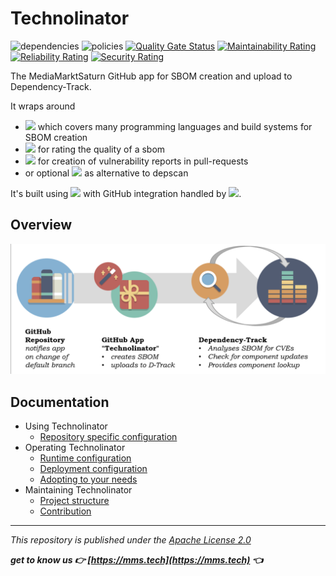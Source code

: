 # Technolinator

![dependencies](https://dtrack.mmst.eu/api/v1/badge/vulns/project/technolinator/main) ![policies](https://dtrack.mmst.eu/api/v1/badge/violations/project/technolinator/main)
[![Quality Gate Status](https://sonarqube.cloud.mmst.eu/api/project_badges/measure?project=technolinator%3Amain&metric=alert_status&token=squ_c20d5a134cfb4e85c6046de00451b6f4d21ee225)](https://sonarqube.cloud.mmst.eu/dashboard?id=technolinator%3Amain) [![Maintainability Rating](https://sonarqube.cloud.mmst.eu/api/project_badges/measure?project=technolinator%3Amain&metric=sqale_rating&token=squ_c20d5a134cfb4e85c6046de00451b6f4d21ee225)](https://sonarqube.cloud.mmst.eu/dashboard?id=technolinator%3Amain) [![Reliability Rating](https://sonarqube.cloud.mmst.eu/api/project_badges/measure?project=technolinator%3Amain&metric=reliability_rating&token=squ_c20d5a134cfb4e85c6046de00451b6f4d21ee225)](https://sonarqube.cloud.mmst.eu/dashboard?id=technolinator%3Amain) [![Security Rating](https://sonarqube.cloud.mmst.eu/api/project_badges/measure?project=technolinator%3Amain&metric=security_rating&token=squ_c20d5a134cfb4e85c6046de00451b6f4d21ee225)](https://sonarqube.cloud.mmst.eu/dashboard?id=technolinator%3Amain)

The MediaMarktSaturn GitHub app for SBOM creation and upload to Dependency-Track.

It wraps around
* [![](https://img.shields.io/badge/dynamic/yaml?url=https%3A%2F%2Fraw.githubusercontent.com%2FMediaMarktSaturn%2Ftechnolinator%2Fmain%2F.github%2Fworkflows%2Fci.yml&query=%24.env.CDXGEN_VERSION&style=flat-square&label=cdxgen)](https://github.com/CycloneDX/cdxgen) which covers many programming languages and build systems for SBOM creation
* [![](https://img.shields.io/badge/dynamic/yaml?url=https%3A%2F%2Fraw.githubusercontent.com%2FMediaMarktSaturn%2Ftechnolinator%2Fmain%2F.github%2Fworkflows%2Fci.yml&query=%24.env.SBOMQS_VERSION&style=flat-square&label=sbomqs)](https://github.com/interlynk-io/sbomqs) for rating the quality of a sbom
* [![](https://img.shields.io/badge/dynamic/yaml?url=https%3A%2F%2Fraw.githubusercontent.com%2FMediaMarktSaturn%2Ftechnolinator%2Fmain%2F.github%2Fworkflows%2Fci.yml&query=%24.env.DEPSCAN_VERSION&style=flat-square&label=depscan)](https://github.com/owasp-dep-scan/dep-scan) for creation of vulnerability reports in pull-requests
* or optional [![](https://img.shields.io/badge/dynamic/yaml?url=https%3A%2F%2Fraw.githubusercontent.com%2FMediaMarktSaturn%2Ftechnolinator%2Fmain%2F.github%2Fworkflows%2Fci.yml&query=%24.env.GRYPE_VERSION&style=flat-square&label=grype)](https://github.com/anchore/grype) as alternative to depscan

It's built using [![](https://img.shields.io/badge/dynamic/xml?url=https%3A%2F%2Fraw.githubusercontent.com%2FMediaMarktSaturn%2Ftechnolinator%2Fmain%2Fpom.xml&query=%2F%2F*%5Blocal-name()%20%3D%20'quarkus.platform.version'%5D%2Ftext()&style=flat-square&label=Quarkus)](https://quarkus.io/) with GitHub integration handled by [![](https://img.shields.io/badge/dynamic/xml?url=https%3A%2F%2Fraw.githubusercontent.com%2FMediaMarktSaturn%2Ftechnolinator%2Fmain%2Fpom.xml&query=%2F%2F*%5Blocal-name()%20%3D%20'quarkus-github-app.version'%5D%2Ftext()&style=flat-square&label=Quarkiverse%20GitHub%20App)](https://quarkiverse.github.io/quarkiverse-docs/quarkus-github-app/dev/index.html).

## Overview

![](docs/img/overview.png)

## Documentation

* Using Technolinator
  * [Repository specific configuration](docs/Repository_Config.md)
* Operating Technolinator
  * [Runtime configuration](docs/Runtime_Config.md)
  * [Deployment configuration](docs/Deployment_Config.md)
  * [Adopting to your needs](docs/Adoption.md)
* Maintaining Technolinator
  * [Project structure](docs/Project_Structure.md)
  * [Contribution](docs/Contribution.md)

---

_This repository is published under the [Apache License 2.0](https://www.apache.org/licenses/LICENSE-2.0)_

**_get to know us 👉 [https://mms.tech](https://mms.tech) 👈_**
